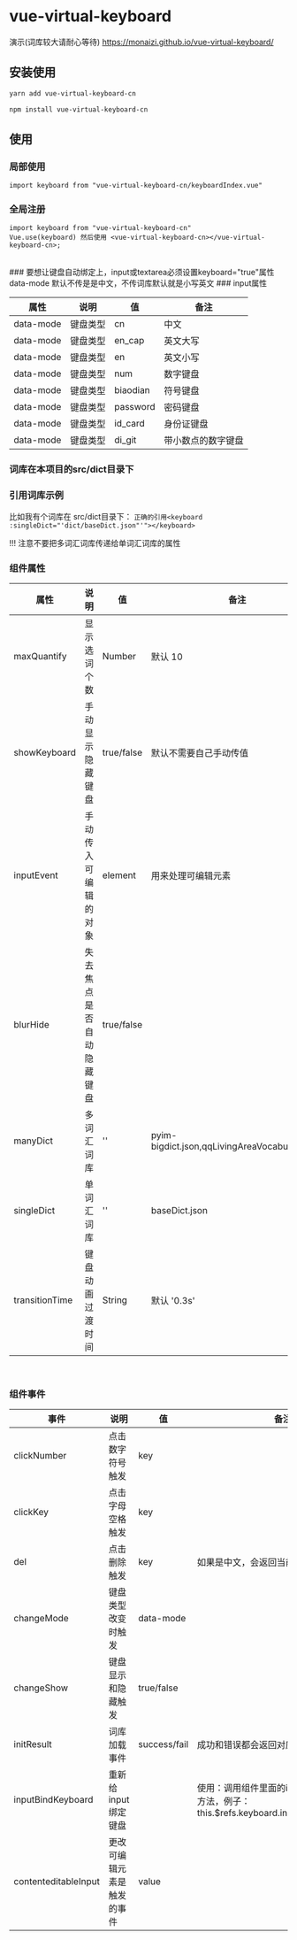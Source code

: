 # vue-virtual-keyboard

演示(词库较大请耐心等待) https://monaizi.github.io/vue-virtual-keyboard/

## 安装使用
```bash
yarn add vue-virtual-keyboard-cn

npm install vue-virtual-keyboard-cn

```
## 使用
### 局部使用
```
import keyboard from "vue-virtual-keyboard-cn/keyboardIndex.vue" 
```
### 全局注册
```
import keyboard from "vue-virtual-keyboard-cn"
Vue.use(keyboard) 然后使用 <vue-virtual-keyboard-cn></vue-virtual-keyboard-cn>;
```
<br/>
### 要想让键盘自动绑定上，input或textarea必须设置keyboard="true"属性
data-mode 默认不传是是中文，不传词库默认就是小写英文
### input属性

|  属性   | 说明  | 值 | 备注 
|  ----  | ----  | ---- | ---- |
| data-mode  | 键盘类型 | cn | 中文
| data-mode  | 键盘类型 | en_cap | 英文大写
| data-mode  | 键盘类型 | en | 英文小写
| data-mode  | 键盘类型 | num | 数字键盘
| data-mode  | 键盘类型 | biaodian | 符号键盘
| data-mode  | 键盘类型 | password | 密码键盘
| data-mode  | 键盘类型 | id_card | 身份证键盘
| data-mode  | 键盘类型 | di_git | 带小数点的数字键盘

### 词库在本项目的src/dict目录下
### 引用词库示例
比如我有个词库在 src/dict目录下：
```正确的引用<keyboard :singleDict="'dict/baseDict.json"'"></keyboard> ```

!!! 注意不要把多词汇词库传递给单词汇词库的属性
<br/>
### 组件属性
|  属性   | 说明  | 值 | 备注 
|  ----  | ----  | ---- | ---- |
| maxQuantify  | 显示选词个数 | Number | 默认 10
| showKeyboard  | 手动显示隐藏键盘 | true/false | 默认不需要自己手动传值
| inputEvent  | 手动传入可编辑的对象 | element | 用来处理可编辑元素
| blurHide  | 失去焦点是否自动隐藏键盘 | true/false | 
| manyDict  | 多词汇词库 | '' | pyim-bigdict.json,qqLivingAreaVocabulary.json
| singleDict  | 单词汇词库 | '' | baseDict.json
| transitionTime  | 键盘动画过渡时间 | String | 默认 '0.3s'
<br/>

### 组件事件
|  事件   | 说明  | 值 | 备注 
|  ----  | ----  | ---- | ---- |
| clickNumber  | 点击数字符号触发 | key | 
| clickKey  | 点击字母空格触发 | key | 
| del  | 点击删除触发 | key | 如果是中文，会返回当前的拼音
| changeMode  | 键盘类型改变时触发 | data-mode | 
| changeShow  | 键盘显示和隐藏触发 | true/false | 
| initResult  | 词库加载事件 | success/fail | 成功和错误都会返回对应的结果
| inputBindKeyboard  | 重新给input绑定键盘 |  | 使用：调用组件里面的inputBindKeyboard方法，例子：this.$refs.keyboard.inputBindKeyboard();
| contenteditableInput  | 更改可编辑元素是触发的事件 | value | 

